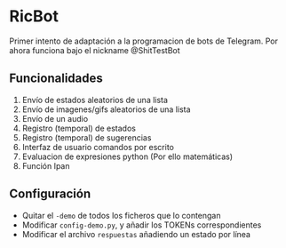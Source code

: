 RicBot
======

Primer intento de adaptación a la programacion de bots de Telegram. Por
ahora funciona bajo el nickname @ShitTestBot

Funcionalidades
---------------

1. Envío de estados aleatorios de una lista
2. Envío de imagenes/gifs aleatorios de una lista
3. Envío de un audio
4. Registro (temporal) de estados
5. Registro (temporal) de sugerencias
6. Interfaz de usuario comandos por escrito
7. Evaluacion de expresiones python (Por ello matemáticas)
8. Función Ipan

Configuración
-------------

- Quitar el `-demo` de todos los ficheros que lo contengan
- Modificar `config-demo.py`, y añadir los TOKENs correspondientes
- Modificar el archivo `respuestas` añadiendo un estado por línea
